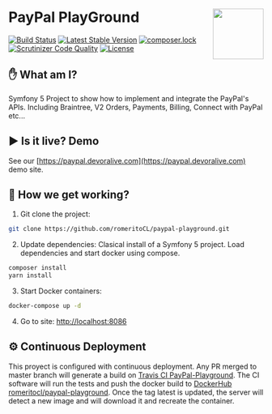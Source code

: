 # PayPal PlayGround <img src="https://developer.paypal.com/components/dx/img/logo-PayPal-Developer.svg" width="100" align="right">

[![Build Status](https://travis-ci.com/romeritoCL/paypal-playground.svg?branch=master)](https://travis-ci.com/romeritoCL/paypal-playground)
[![Latest Stable Version](https://poser.pugx.org/romeritoCL/paypal-playground/v/stable)](https://packagist.org/packages/romeritoCL/paypal-playground)
[![composer.lock](https://poser.pugx.org/romeritoCL/paypal-playground/composerlock)](https://packagist.org/packages/romeritoCL/paypal-playground)
[![Scrutinizer Code Quality](https://scrutinizer-ci.com/g/romeritoCL/paypal-playground/badges/quality-score.png?b=master)](https://scrutinizer-ci.com/g/romeritoCL/paypal-playground/?branch=master)
[![License](https://poser.pugx.org/romeritoCL/paypal-playground/license)](//packagist.org/packages/romeritoCL/paypal-playground)

## :hand: What am I?
Symfony 5 Project to show how to implement and integrate the PayPal's APIs. Including Braintree, V2 Orders, Payments, Billing, Connect with PayPal etc...

## :arrow_forward: Is it live? Demo
See our [https://paypal.devoralive.com](https://paypal.devoralive.com) demo site.

## :floppy_disk: How we get working?

1. Git clone the project:

```bash
git clone https://github.com/romeritoCL/paypal-playground.git
```

2. Update dependencies:
Clasical install of a Symfony 5 project. Load dependencies and start docker using compose.

```bash
composer install
yarn install
```

3. Start Docker containers:

```bash
docker-compose up -d
```

4. Go to site:
[http://localhost:8086](http://localhost:8086)

## :gear: Continuous Deployment
This proyect is configured with continuous deployment. Any PR merged to master branch will generate a build on [Travis CI PayPal-Playground](https://travis-ci.org/github/romeritoCL/paypal-playground). The CI software will run the tests and push the docker build to [DockerHub romeritocl/paypal-playground](https://hub.docker.com/repository/docker/romeritocl/paypal-playground). Once the tag latest is updated, the server will detect a new image and will download it and recreate the container.
